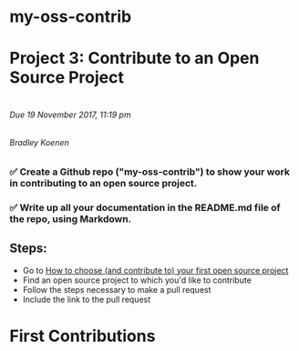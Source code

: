 # my-oss-contrib <h1>
# Project 3: Contribute to an Open Source Project <h1>
###### Due 19 November 2017, 11:19 pm
###### Bradley Koenen
### ✅ Create a Github repo ("my-oss-contrib") to show your work in contributing to an open source project. <h3>
### ✅ Write up all your documentation in the README.md file of the repo, using Markdown. <h3>
## Steps:
- Go to <a href="https://github.com/collections/choosing-projects/" target="_blank">How to choose (and contribute to) your       first open source project</a>
- Find an open source project to which you'd like to contribute
- Follow the steps necessary to make a pull request
- Include the link to the pull request
# First Contributions
